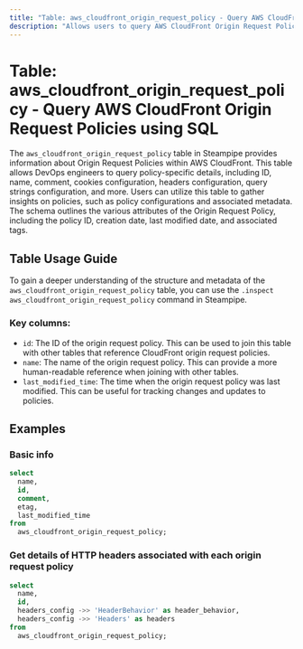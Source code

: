 ```yaml
---
title: "Table: aws_cloudfront_origin_request_policy - Query AWS CloudFront Origin Request Policies using SQL"
description: "Allows users to query AWS CloudFront Origin Request Policies, providing details about each policy such as ID, name, comment, cookies configuration, headers configuration, query strings configuration, and more."
---
```


# Table: aws_cloudfront_origin_request_policy - Query AWS CloudFront Origin Request Policies using SQL

The `aws_cloudfront_origin_request_policy` table in Steampipe provides information about Origin Request Policies within AWS CloudFront. This table allows DevOps engineers to query policy-specific details, including ID, name, comment, cookies configuration, headers configuration, query strings configuration, and more. Users can utilize this table to gather insights on policies, such as policy configurations and associated metadata. The schema outlines the various attributes of the Origin Request Policy, including the policy ID, creation date, last modified date, and associated tags.

## Table Usage Guide

To gain a deeper understanding of the structure and metadata of the `aws_cloudfront_origin_request_policy` table, you can use the `.inspect aws_cloudfront_origin_request_policy` command in Steampipe.

### Key columns:

- `id`: The ID of the origin request policy. This can be used to join this table with other tables that reference CloudFront origin request policies.
- `name`: The name of the origin request policy. This can provide a more human-readable reference when joining with other tables.
- `last_modified_time`: The time when the origin request policy was last modified. This can be useful for tracking changes and updates to policies.

## Examples

### Basic info

```sql
select
  name,
  id,
  comment,
  etag,
  last_modified_time
from
  aws_cloudfront_origin_request_policy;
```

### Get details of HTTP headers associated with each origin request policy

```sql
select
  name,
  id,
  headers_config ->> 'HeaderBehavior' as header_behavior,
  headers_config ->> 'Headers' as headers
from
  aws_cloudfront_origin_request_policy;
```

